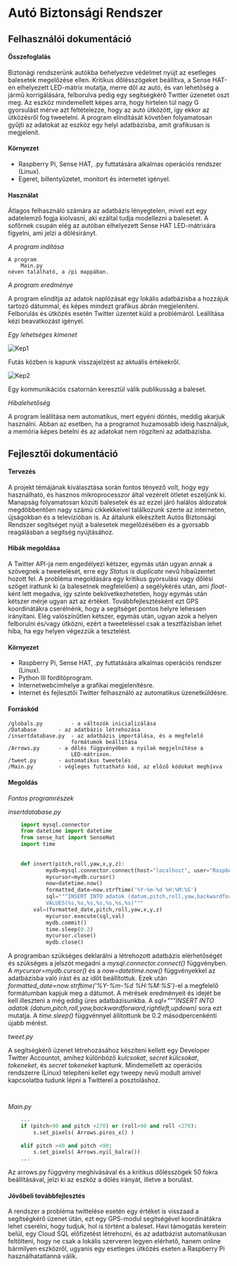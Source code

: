 # Autó Biztonsági Rendszer
## Felhasználói dokumentáció

#### Összefoglalás

Biztonági rendszerünk autókba behelyezve védelmet nyújt az esetleges balesetek megelőzése ellen. Kritikus dőlésszögeket beállítva, a Sense HAT-en elhelyezett LED-mátrix mutatja, merre dől az autó, és van lehetőség a jármű korrigálására, felborulva pedig egy segítségkérő Twitter üzenetet oszt meg. Az eszköz mindemellett képes arra, hogy hirtelen túl nagy G gyorsulást mérve azt feltételezze, hogy az autó ütközött, így ekkor az ütközésről fog tweetelni. A program elindítását követően folyamatosan gyűjti az adatokat az eszköz egy helyi adatbázisba, amit grafikusan is megjelenít.

#### Környezet

* Raspberry Pi, Sense HAT, .py futtatására alkalmas operációs rendszer (Linux).
* Egeret, billentyűzetet, monitort és internetet igényel.
	
#### Használat

Átlagos felhasználó számára az adatbázis lényegtelen, mivel ezt egy adatelemző fogja kiolvasni, aki ezáltal tudja modellezni a balesetet. A sofőrnek csupán elég az autóban elhelyezett Sense HAT LED-mátrixára figyelni, ami jelzi a dőlésirányt.

*A program indítása*
	
	A program	
		Main.py
	néven található, a /pi mappában.

*A program eredménye*

A program elindítja az adatok naplózását egy lokális adatbázisba a hozzájuk tartozó dátummal, és képes mindezt grafikus ábrán megjeleníteni.
Felborulás és ütközés esetén Twitter üzentet küld a problémáról.
Leállítása kézi beavatkozást igényel.
		
*Egy lehetséges kimenet*

![Kep1](https://i.imgur.com/hheDdPi.png)

Futás közben is kapunk visszajelzést az aktuális értékekről.



![Kep2](https://i.imgur.com/pwOY5SX.png)

Egy kommunikációs csatornán keresztül válik publikusság a baleset.


*Hibalehetőség*

A program leállítása nem automatikus, mert egyéni döntés, meddig akarjuk használni. Abban az esetben, ha a programot huzamosabb ideig használjuk, a memória képes betelni és az adatokat nem rögzíteni az adatbázisba.

## Fejlesztői dokumentáció

#### Tervezés

A projekt témájának kiválasztása során fontos tényező volt, hogy egy használható, és hasznos mikroprocesszor által vezérelt ötletet eszeljünk ki. Manapság folyamatosan közúti balesetek és az ezzel járó halálos áldozatok megdöbbentően nagy számú cikkekkeivel találkozunk szerte az interneten, újságokban és a televízióban is. Az általunk elkészített Autós Biztonsági Rendszer segítséget nyújt a balesetek megelőzésében és a gyorsabb reagálásban a segítség nyújtásához.

#### Hibák megoldása

A Twitter API-ja nem engedélyezi kétszer, egymás után ugyan annak a szövegnek a tweetelését, erre egy *Status is duplicate* nevű hibaüzentet hozott fel. A probléma megoldására egy kritikus gyorsulási vagy dőlési szöget írattunk ki (a balesetnek megfelelően) a segélykérés után, ami *float*-ként lett megadva, így szinte bekövetkezhetetlen, hogy egymás után kétszer mérje ugyan azt az értéket. Továbbfejlesztésként ezt GPS koordinátákra cserélnénk, hogy a segítséget pontos helyre lehessen irányítani. Elég valószínűtlen kétszer, egymás után, ugyan azok a helyen felborulni és/vagy ütközni, ezért a tweeteléssel csak a tesztfázisban lehet hiba, ha egy helyen végezzük a tesztelést.

#### Környezet

* Raspberry Pi, Sense HAT, .py futtatására alkalmas operációs rendszer (Linux).
* Python III fordítóprogram.
* Internetwebcímhelye a grafikai megjelenítésre.
* Internet és fejlesztői Twitter felhasználó az automatikus üzenetküldésre.

#### Forráskód
	/globals.py 		- a változók inicializálása
	/Database		- az adatbázis létrehozása
	/insertdatabase.py	- az adatbázis importálása, és a megfelelő 
						formátumok beállítása
	/Arrows.py		- a dőlés függvényében a nyilak megjelnítése a 
						LED-mátrixon.
	/tweet.py		- automatikus tweetelés
	/Main.py		- végleges futtatható kód, az előző kódokat meghívva

#### Megoldás

*Fontos programrészek*
	
*insertdatabase.py*
```python
	import mysql.connector
	from datetime import datetime
	from sense_hat import SenseHat
	import time
		
		
	def insert(pitch,roll,yaw,x,y,z):
    		mydb=mysql.connector.connect(host="localhost", user="Raspberry", password="root", database="exampledb4")
    		mycursor=mydb.cursor()
    		now=datetime.now()
    		formatted_date=now.strftime('%Y-%m-%d %H:%M:%S')
    		sql="""INSERT INTO adatok (datum,pitch,roll,yaw,backwardforward,rightleft,updown)
    		VALUES(%s,%s,%s,%s,%s,%s,%s)"""
   		val=(formatted_date,pitch,roll,yaw,x,y,z)
    		mycursor.execute(sql,val)
    		mydb.commit()
    		time.sleep(0.2)
    		mycursor.close()
    		mydb.close()
```

A programban szükséges deklarálni a létrehozott adatbázis elérhetőségét és szükséges a jelszót megadni a *mysql.connector.connect()* függvényben. A *mycursor=mydb.cursor()* és a *now=datetime.now()* függvényekkel az adatbázisba való írást és az időt beállítottuk.
Ezek után *formatted_date=now.strftime('%Y-%m-%d %H:%M:%S')*-el a megfelelő formátumban kapjuk meg a dátumot. A mérések eredményeit és idejét be kell illeszteni a még eddig üres adatbázisunkba. A *sql="""INSERT INTO adatok (datum,pitch,roll,yaw,backwardforward,rightleft,updown)* sora ezt mutatja. A *time.sleep()* függvénnyel állítottunk be 0.2 másodpercenkénti újabb mérést.

*tweet.py*

A segítségkérő üzenet létrehozásához készíteni kellett egy Developer Twitter Accountot, amihez különböző *kulcsokat*, *secret külcsokat*, *tokeneket*, és *secret tokeneket* kaptunk. Mindemellett az operációs rendszerre (Linux) telepíteni kellet egy tweepy nevű modult amivel kapcsolatba tudunk lépni a Twitterel a posztoláshoz.
```python
	


```
*Main.py*

```python
	...
	if (pitch>90 and pitch <270) or (roll>90 and roll <270):
		s.set_pixels( Arrows.piros_x() )
		
	elif pitch >40 and pitch <90:
		s.set_pixels( Arrows.nyil_balra())
	...
```
Az arrows.py függvény meghívásával és a kritikus dőlésszögek 50 fokra beállításával, jelzi ki az eszköz a dölés irányát, illetve a borulást.


#### Jövőbeli továbbfejlesztés

A rendszer a probléma twittelése esetén egy értéket is visszaad a segítségkérő üzenet ütán, ezt egy GPS-modul segítségével koordinátákra lehet cserélni, hogy tudjuk, hol is történt a baleset.
Havi támogatás keretein belül, egy Cloud SQL előfizetést létrehozni, és az adatbázist automatikusan feltölteni, hogy ne csak a lokális szerveren legyen elérhető, hanem online bármilyen eszközről, ugyanis egy esetleges ütközés eseten a Raspberry Pi használhatatlanná válik.